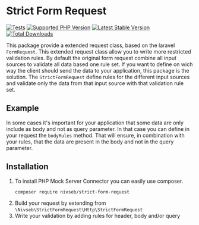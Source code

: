 Strict Form Request
===================

[![Tests](https://img.shields.io/github/actions/workflow/status/nivseb/strict-form-request/test.yml?branch=main&label=Tests)](https://github.com/nivseb/strict-form-request/actions/workflows/tests.yml)
[![Supported PHP Version](https://badgen.net/packagist/php/nivseb/strict-form-request?color=8892bf)](https://www.php.net/supported-versions)
[![Latest Stable Version](https://poser.pugx.org/nivseb/strict-form-request/v/stable.svg)](https://packagist.org/packages/nivseb/strict-form-request)
[![Total Downloads](https://poser.pugx.org/nivseb/strict-form-request/downloads.svg)](https://packagist.org/packages/nivseb/strict-form-request)

This package provide a extended request class, based on the laravel `FormRequest`. This extended request class allow you
to write more restricted validation rules. By default the original form request combine all input sources to validate
all
data based one rule set.
If you want to define on wich way the client should send the data to your application, this package is the solution.
The `StrictFormRequest` define rules for the different input sources and validate only the data from that input source
with that
validation rule set.

Example
-------

In some cases it's important for your application that some data are only include as body and not as query parameter.
In that case you can define in your request the `bodyRules` method. That will ensure, in combination with your rules,
that the data are present in the body and not in the query parameter.

Installation
------------

1. To install PHP Mock Server Connector you can easily use composer.
    ```sh
    composer require nivseb/strict-form-request
    ```
2. Build your request by extending from `\Nivseb\StrictFormRequest\Http\StrictFormRequest`
3. Write your validation by adding rules for header, body and/or query
